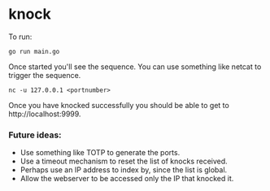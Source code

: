 # knock

To run:

`go run main.go`

Once started you'll see the sequence.  You can use something like netcat to trigger the sequence.

`nc -u 127.0.0.1 <portnumber>`

Once you have knocked successfully you should be able to get to http://localhost:9999.

### Future ideas:
* Use something like TOTP to generate the ports.
* Use a timeout mechanism to reset the list of knocks received.
* Perhaps use an IP address to index by, since the list is global.
* Allow the webserver to be accessed only the IP that knocked it.